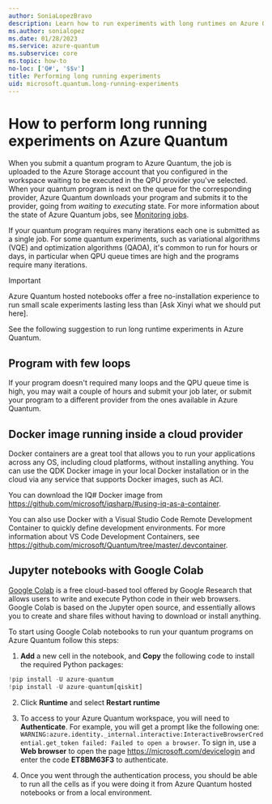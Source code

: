 ```yaml
---
author: SoniaLopezBravo
description: Learn how to run experiments with long runtimes on Azure Quantum
ms.author: sonialopez
ms.date: 01/28/2023
ms.service: azure-quantum
ms.subservice: core
ms.topic: how-to
no-loc: ['Q#', '$$v']
title: Performing long running experiments
uid: microsoft.quantum.long-running-experiments
---
```


# How to perform long running experiments on Azure Quantum

When you submit a quantum program to Azure Quantum, the job is uploaded to the Azure Storage account that you configured in the workspace waiting to be executed in the QPU provider you've selected. When your quantum program is next on the queue for the corresponding provider, Azure Quantum downloads your program and submits it to the provider, going from *waiting* to *executing* state. For more information about the state of Azure Quantum jobs, see [Monitoring jobs](xref:microsoft.quantum.work-with-jobs#monitoring-jobs).

If your quantum program requires many iterations each one is submitted as a single job. For some quantum experiments, such as variational algorithms (VQE) and optimization algorithms (QAOA), it's common to run for hours or days, in particular when QPU queue times are high and the programs require many iterations.

> [!IMPORTANT]
> Azure Quantum hosted notebooks offer a free no-installation experience to run small scale experiments lasting less than [Ask Xinyi what we should put here]. 

See the following suggestion to run long runtime experiments in Azure Quantum.

## Program with few loops

If your program doesn't required many loops and the QPU queue time is high, you may wait a couple of hours and submit your job later, or submit your program to a different provider from the ones available in Azure Quantum. 

## Docker image running inside a cloud provider

Docker containers are a great tool that allows you to run your applications across any OS, including cloud platforms, without installing anything. You can use the QDK Docker image in your local Docker installation or in the cloud via any service that supports Docker images, such as ACI.

You can download the IQ# Docker image from <https://github.com/microsoft/iqsharp/#using-iq-as-a-container>. 

You can also use Docker with a Visual Studio Code Remote Development Container to quickly define development environments. For more information about VS Code Development Containers, see <https://github.com/microsoft/Quantum/tree/master/.devcontainer>.

## Jupyter notebooks with Google Colab

[Google Colab](https://colab.research.google.com/notebook) is a free cloud-based tool offered by Google Research that allows users to write and execute Python code in their web browsers. Google Colab is based on the Jupyter open source, and essentially allows you to create and share files without having to download or install anything.

To start using Google Colab notebooks to run your quantum programs on Azure Quantum follow this steps:

1. **Add** a new cell in the notebook, and **Copy** the following code to install the required Python packages:

  ```python
  !pip install -U azure-quantum
  !pip install -U azure-quantum[qiskit]
  ```
2. Click **Runtime** and select **Restart runtime**

3. To access to your Azure Quantum workspace, you will need to **Authenticate**. For example, you will get a prompt like the following one: `WARNING:azure.identity._internal.interactive:InteractiveBrowserCredential.get_token failed: Failed to open a browser`. To sign in, use a **Web browser** to open the page https://microsoft.com/devicelogin and enter the code **ET8BM63F3** to authenticate.

4. Once you went through the authentication process, you should be able to run all the cells as if you were doing it from Azure Quantum hosted notebooks or from a local environment.



